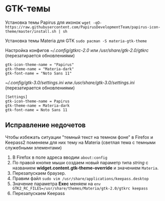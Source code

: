# GTK-темы

Установка темы Papirus для иконок
`wget -qO- https://raw.githubusercontent.com/PapirusDevelopmentTeam/papirus-icon-theme/master/install.sh | sh`

Установка темы Materia для GTK
`sudo pacman -S materia-gtk-theme`

Настройка конфигов
_~/.config/gtkrc-2.0_ или _/usr/share/gtk-2.0/gtkrc_ (перезатирается обновлениями)
```
gtk-icon-theme-name = "Papirus"
gtk-theme-name = "Materia-dark"
gtk-font-name = "Noto Sans 11"
```

_~/.config/gtk-3.0/settings.ini_ или _/usr/share/gtk-3.0/settings.ini_ (перезатирается обновлениями)
```
[Settings]
gtk-icon-theme-name = Papirus
gtk-theme-name = Materia-dark
gtk-font-name = Noto Sans 11
```

## Исправление недочетов

Чтобы избежать ситуации "темный текст на темном фоне" в Firefox и Keepass2 поменяем для них тему на Materia (светлая тема с темными служебными элементами)
1. В Firefox в поле адреса вводим `about:config`
2. По правой кнопке мыши создаем новый параметр типа _string_ с названием **widget.content.gtk-theme-override** и значением `Materia`.
3. Перезапускаем браузер.
4. Правим файл `sudo vim /usr/share/applications/keepass.desktop`
5. Значение параметра **Exec** меняем на `env GTK2_RC_FILES=/usr/share/themes/Materia/gtk-2.0/gtkrc keepass`
6. Перезапускаем Keepass
